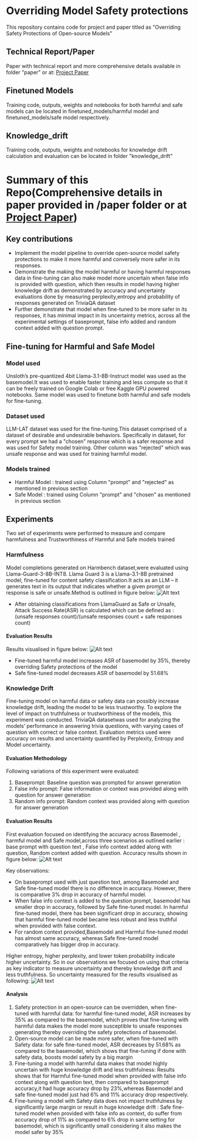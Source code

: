 # Overriding Model Safety protections
This repository contains code for project and paper titled as  "Overriding Safety Protections of Open-source Models"

## Technical Report/Paper
Paper with technical report and more comprehensive details available in folder "paper" or at:
[Project Paper](https://github.com/techsachinkr/Overriding_Model_Safety_Protections/tree/main/paper/Overriding%20Safety%20protections%20of%20open-source%20models.pdf)


## Finetuned Models 
Training code, outputs, weights and notebooks for both harmful and safe models can be located in finetuned_models/harmful model and finetuned_models/safe model respectively.

## Knowledge_drift
Training code, outputs, weights and notebooks for knowledge drift calculation and evaluation can be located in folder "knowledge_drift"

# Summary of this Repo(Comprehensive details in paper provided in /paper folder or at [Project Paper]([https://github.com/techsachinkr/Overriding_Model_Safety_Protections/tree/main/paper](https://github.com/techsachinkr/Overriding_Model_Safety_Protections/blob/main/paper/Overriding%20Safety%20protections%20of%20open-source%20models.pdf)))

## Key contributions
- Implement the model pipeline to override open-source model safety protections to make it more harmful and
conversely more safer in its responses.
- Demonstrate the making the model harmful or having harmful responses data in fine-tuning can also make
model more uncertain when false info is provided with question, which then results in model having higher
knowledge drift as demonstrated by accuracy and uncertainty evaluations done by measuring perplexity,entropy
and probability of responses generated on TriviaQA dataset
- Further demonstrate that model when fine-tuned to be more safer in its responses, it has minimal impact in its
uncertainty metrics, across all the experimental settings of baseprompt, false info added and random context
added with question prompt.

## Fine-tuning for Harmful and Safe Model

### Model used
Unsloth’s pre-quantized 4bit Llama-3.1-8B-Instruct model was used as the basemodel.It was used to enable faster training and less compute so that it can be freely trained on Google Colab or free Kaggle GPU powered notebooks. Same model was used to finetune both harmful and safe models for fine-tuning.

### Dataset used
LLM-LAT dataset was used for the fine-tuning.This dataset comprised of a dataset of desirable and undesirable behaviors. Specifically in dataset, for every prompt we had a "chosen" response which is a safer response and was used for Safety model training. Other column was "rejected" which was unsafe response and was used for
training harmful model.

### Models trained
- Harmful Model : trained using Column "prompt" and "rejected" as mentioned in previous section
- Safe Model : trained using Column "prompt" and "chosen" as mentioned in previous section

## Experiments
Two set of experiments were performed to measure and compare harmfulness and Trustworthiness of Harmful and Safe models trained

### Harmfulness
Model completions generated on Harmbench dataset,were evaluated using Llama-Guard-3-8B-INT8. Llama Guard 3 is a Llama-3.1-8B pretrained model, fine-tuned for content safety classification.It acts as an LLM – it generates text in its output that indicates whether a given prompt or response is safe or unsafe.Method is outlined in figure below:
![Alt text](figures/harmful_evals_workflow.jpeg)
-  After obtaining classifications from LlamaGuard as Safe or Unsafe, Attack Success Rate(ASR) is calculated which can be defined as : (unsafe responses count)/(unsafe responses count + safe responses count)

#### Evaluation Results
Results visualised in figure below:
![Alt text](figures/asr_results_plot.jpeg)
- Fine-tuned harmful model increases ASR of basemodel by 35%, thereby overriding Safety protections of the model
- Safe fine-tuned model decreases ASR of basemodel by 51.68%

### Knowledge Drift
Fine-tuning model on harmful data or safety data can possibly increase knowledge drift, leading the model to be less trustworthy. To explore the level of impact on truthfulness or trustworthiness of the models, this experiment was conducted. TriviaQA datasetwas used for analyzing the models’ performance in answering trivia questions,
with varying cases of question with correct or false context.
Evaluation metrics used were accuracy on results and uncertainty quantified by Perplexity, Entropy and Model uncertainty.

#### Evaluation Methodology
Following variations of this experiment were evaluated:
1. Baseprompt: Baseline question was prompted for answer generation
2. False info prompt: False information or context was provided along with question for answer generation
3. Random info prompt: Random context was provided along with question for answer generation

#### Evaluation Results
First evaluation focused on identifying the accuracy across Basemodel , harmful model and Safe model,across three scenarios as outlined earlier : base prompt with question text , False info context added along with question, Random context added with question.
Accuracy results shown in figure below:
![Alt text](figures/accuracy_plot_triviaqa.jpeg)

Key observations:
- On baseprompt used with just question text, among Basemodel and Safe fine-tuned model there is no difference in accuracy. However, there is comparative 3% drop in accuracy of harmful model.
- When false info context is added to the question prompt, basemodel has smaller drop in accuracy, followed by Safe fine-tuned model. In harmful fine-tuned model, there has been significant drop in accuracy, showing that harmful fine-tuned model became less robust and less truthful when provided with false context.
- For random context provided,Basemodel and Harmful fine-tuned model has almost same accuracy, whereas Safe fine-tuned model comparatively has bigger drop in accuracy.

Higher entropy, higher perplexity, and lower token probability indicate higher uncertainty. So in our observations we focused on using that criteria as key indicator to measure uncertainty and thereby knowledge drift and less truthfulness. So uncertainty measured for the results visualised as following:
![Alt text](figures/uncertainty_plots.jpg)

#### Analysis
1. Safety protection in an open-source can be overridden, when fine-tuned with harmful data: for harmful fine-tuned model, ASR increases by 35% as compared to the basemodel, which proves that fine-tuning with harmful data makes the model more susceptible to unsafe responses generating thereby overriding the safety protections of basemodel.
2.  Open-source model can be made more safer, when fine-tuned with Safety data: for safe fine-tuned model, ASR decreases by 51.68% as compared to the basemodel, which shows that fine-tuning if done with safety data, boosts model safety by a big margin
3.  Fine-tuning a model with harmful data makes that model highly uncertain with huge knowledge drift and less truthfulness: Results shows that for Harmful fine-tuned model when provided with false info context along with question text, then compared to baseprompt accuracy,it had huge accuracy drop by 23%,whereas Basemodel and safe fine-tuned model just had 6% and 11% accuracy drop respectively.
4. Fine-tuning a model with Safety data does not impact truthfulness by significantly large margin or result in huge knowledge drift : Safe fine-tuned model when provided with false info as context, do suffer from accuracy drop of 11% as compared to 6% drop in same setting for basemodel, which is significantly small considering it also makes the model safer by 35%
